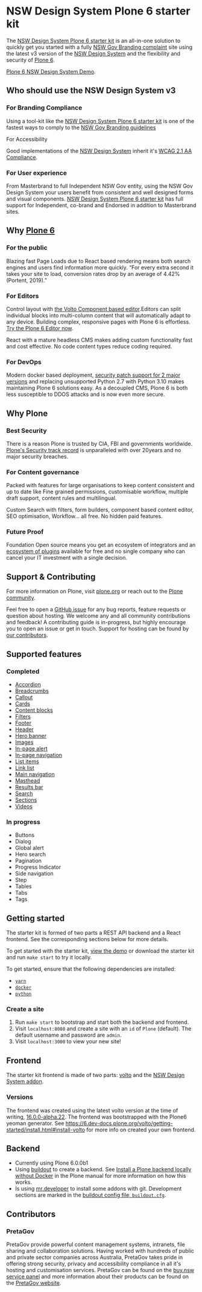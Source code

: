 # NSW Design System Plone 6 starter kit

The [NSW Design System Plone 6 starter kit](https://digitalnsw.pretagov.com.au/) is an all-in-one solution to quickly get you started with a fully [NSW Gov Branding complaint](https://www.nsw.gov.au/branding/nsw-government-brand-framework)
site using the latest v3 version of the [NSW Design System](https://github.com/digitalnsw/nsw-design-system) and the flexibility and security of [Plone 6](https://plone.org/what-is-plone/plone/plone-6).

[Plone 6 NSW Design System Demo](https://digitalnsw.pretagov.com.au/).

## Who should use the NSW Design System v3

### For Branding Compliance

Using a tool-kit like the [NSW Design System Plone 6 starter kit](https://digitalnsw.pretagov.com.au/) is one of the fastest ways to comply to the [NSW Gov Branding guidelines](https://www.nsw.gov.au/branding/nsw-government-brand-framework)

 For Accessibility

Good implementations of the [NSW Design System](https://github.com/digitalnsw/nsw-design-system) inherit it's [WCAG 2.1 AA Compliance](https://www.digital.nsw.gov.au/delivery/accessibility-and-inclusivity/accessibility-resources).

### For User experience

From Masterbrand to full Independent NSW Gov entity, using the NSW Gov Design System your users benefit from consistent and well designed forms and visual components. [NSW Design System Plone 6 starter kit](https://digitalnsw.pretagov.com.au/) has full support for Independent, co-brand and Endorsed in addition to Masterbrand sites.

## Why [Plone 6](https://plone.org/what-is-plone/plone/plone-6)

### For the public

Blazing fast Page Loads due to React based rendering means both search engines and users find information more quickly. “For every extra second it takes your site to load, conversion rates drop by an average of 4.42% (Portent, 2019).”

### For Editors

Control layout with [the Volto Component based editor](https://plone.org/what-is-plone/plone/plone-6).Editors can split individual blocks into multi-column content that will automatically adapt to any device. Building complex, responsive pages with Plone 6 is effortless.
[Try the Plone 6 Editor now](https://6.demo.plone.org/).

React with a mature headless CMS makes adding custom functionality fast and cost effective. No code content types reduce coding required.

### For DevOps

Modern docker based deployment, [security patch support for 2 major versions](https://plone.org/security/hotfixes/) and replacing unsupported Python 2.7 with Python 3.10 makes maintaining Plone 6 solutions easy. As a decoupled CMS, Plone 6 is both less susceptible to DDOS attacks and is now even more secure.

## Why Plone

### Best Security

There is a reason Plone is trusted by CIA, FBI and governments worldwide. [Plone's Security track record](https://plone.org/security) is unparalleled with over 20years and no major security breaches.

### For Content governance

Packed with features for large organisations to keep content consistent and up to date like Fine grained permissions, customisable workflow, multiple draft support, content rules and multilingual.

Custom Search with filters, form builders, component based content editor, SEO optimisation, Workflow... all free. No hidden paid features.

### Future Proof

Foundation Open source means you get an ecosystem of integrators and an [ecosystem of plugins](https://plone.org/download/add-ons) available for free and no single company who can cancel your IT investment with a single decision.

## Support & Contributing

For more information on Plone, visit [plone.org](https://plone.org/) or reach out to the [Plone community](https://plone.org/community).

Feel free to open a [GitHub issue](https://github.com/pretagov/nsw-design-system-plone6-kit/issues) for any bug reports, feature requests or question about hosting. We welcome any and all community contributions and feedback! A contributing guide is in-progress, but highly encourage you to open an issue or get in touch. Support for hosting can be found by [our contributors](#contributors).

## Supported features

### Completed

- [Accordion](https://digitalnsw.pretagov.com.au/demo-pages/accordion)
- [Breadcrumbs](https://digitalnsw.pretagov.com.au/demo-pages)
- [Callout](https://digitalnsw.pretagov.com.au/demo-pages/callout)
- [Cards](https://digitalnsw.pretagov.com.au/demo-pages/cards)
- [Content blocks](https://digitalnsw.pretagov.com.au/demo-pages/content-blocks)
- [Filters](https://digitalnsw.pretagov.com.au/demo-pages/)
- [Footer](https://digitalnsw.pretagov.com.au/demo-pages/)
- [Header](https://digitalnsw.pretagov.com.au/demo-pages/)
- [Hero banner](https://digitalnsw.pretagov.com.au/demo-pages/hero-banner)
- [Images](https://digitalnsw.pretagov.com.au/demo-pages/images)
- [In-page alert](https://digitalnsw.pretagov.com.au/demo-pages/notifications)
- [In-page navigation](https://digitalnsw.pretagov.com.au/demo-pages/in-page-navigation)
- [List items](https://digitalnsw.pretagov.com.au/demo-pages/list-items)
- [Link list](https://digitalnsw.pretagov.com.au/demo-pages/link-list)
- [Main navigation](https://digitalnsw.pretagov.com.au/demo-pages)
- [Masthead](https://digitalnsw.pretagov.com.au/demo-pages)
- [Results bar](https://digitalnsw.pretagov.com.au/demo-pages/)
- [Search](https://digitalnsw.pretagov.com.au/demo-pages/search)
- [Sections](https://digitalnsw.pretagov.com.au/demo-pages/sections)
- [Videos](https://digitalnsw.pretagov.com.au/demo-pages/videos)

### In progress

- Buttons
- Dialog
- Global alert
- Hero search
- Pagination
- Progress Indicator
- Side navigation
- Step
- Tables
- Tabs
- Tags

## Getting started

The starter kit is formed of two parts a REST API backend and a React frontend. See the corresponding sections below for more details.

To get started with the starter kit, [view the demo](https://digitalnsw.pretagov.com.au/) or download the starter kit and run `make start` to try it locally.

To get started, ensure that the following dependencies are installed:

- [`yarn`](https://yarnpkg.com/getting-started/install)
- [`docker`](https://www.docker.com/)
- [`python`](https://www.python.org/)

### Create a site

1. Run `make start` to bootstrap and start both the backend and frontend.
2. Visit `localhost:8080` and create a site with an `id` of `Plone` (default). The default username and password are `admin`.
3. Visit `localhost:3000` to view your new site!

## Frontend

The starter kit frontend is made of two parts: [volto](https://plone.org/what-is-plone/volto) and the [NSW Design System addon](https://github.com/pretagov/nsw-design-system-plone6).

### Versions

The frontend was created using the latest volto version at the time of writing, [16.0.0-alpha.22](https://github.com/plone/volto/releases/tag/16.0.0-alpha.22). The frontend was bootstrapped with the Plone6 yeoman generator. See <https://6.dev-docs.plone.org/volto/getting-started/install.html#install-volto> for more info on created your own frontend.

## Backend

- Currently using Plone 6.0.0b1
- Using [buildout](https://www.buildout.org/en/latest/) to create a backend. See [Install a Plone backend locally without Docker](https://6.dev-docs.plone.org/volto/configuration/backend.html?highlight=buildout#install-a-plone-backend-locally-without-docker) in the Plone manual for more information on how this works.
- Is using [mr.developer](https://pypi.org/project/mr.developer/) to install some addons with git. Development sections are marked in the [buildout config file, `buildout.cfg`](backend/bin/Activate.ps1backend/buildout.cfg).

## Contributors

### PretaGov

PretaGov provide powerful content management systems, intranets, file sharing and collaboration solutions. Having worked with hundreds of public and private sector companies across Australia, PretaGov takes pride in offering strong security, privacy and accessibility compliance in all it's hosting and customisation services. PretaGov can be found on the [buy.nsw service panel](https://suppliers.buy.nsw.gov.au/supplier/profile/637) and more information about their products can be found on the [PretaGov website](https://www.pretagov.com.au/products).
